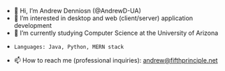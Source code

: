- 👋 Hi, I’m Andrew Denniosn (@AndrewD-UA)
- 👀 I’m interested in desktop and web (client/server) application development
- 🌱 I’m currently studying Computer Science at the University of Arizona
-     Languages: Java, Python, MERN stack
- 📫 How to reach me (professional inquiries): andrew@fifthprinciple.net

<!---
AndrewD-UA/AndrewD-UA is a ✨ special ✨ repository because its `README.md` (this file) appears on your GitHub profile.
You can click the Preview link to take a look at your changes.
--->
